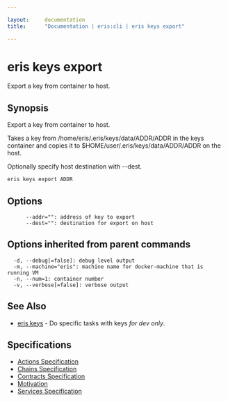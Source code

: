 ```yaml
---

layout:     documentation
title:      "Documentation | eris:cli | eris keys export"

---
```


# eris keys export

Export a key from container to host.

## Synopsis

Export a key from container to host.

Takes a key from /home/eris/.eris/keys/data/ADDR/ADDR in the keys container
and copies it to $HOME/user/.eris/keys/data/ADDR/ADDR on the host.

Optionally specify host destination with --dest.

```bash
eris keys export ADDR
```

## Options

```
      --addr="": address of key to export
      --dest="": destination for export on host
```

## Options inherited from parent commands

```
  -d, --debug[=false]: debug level output
  -m, --machine="eris": machine name for docker-machine that is running VM
  -n, --num=1: container number
  -v, --verbose[=false]: verbose output
```

## See Also

* [eris keys](https://docs.erisindustries.com/documentation/eris-cli/0.11.0/eris_keys/)	 - Do specific tasks with keys *for dev only*.

## Specifications

* [Actions Specification](https://docs.erisindustries.com/documentation/eris-cli/0.11.0/actions_specification/)
* [Chains Specification](https://docs.erisindustries.com/documentation/eris-cli/0.11.0/chains_specification/)
* [Contracts Specification](https://docs.erisindustries.com/documentation/eris-cli/0.11.0/contracts_specification/)
* [Motivation](https://docs.erisindustries.com/documentation/eris-cli/0.11.0/motivation/)
* [Services Specification](https://docs.erisindustries.com/documentation/eris-cli/0.11.0/services_specification/)

